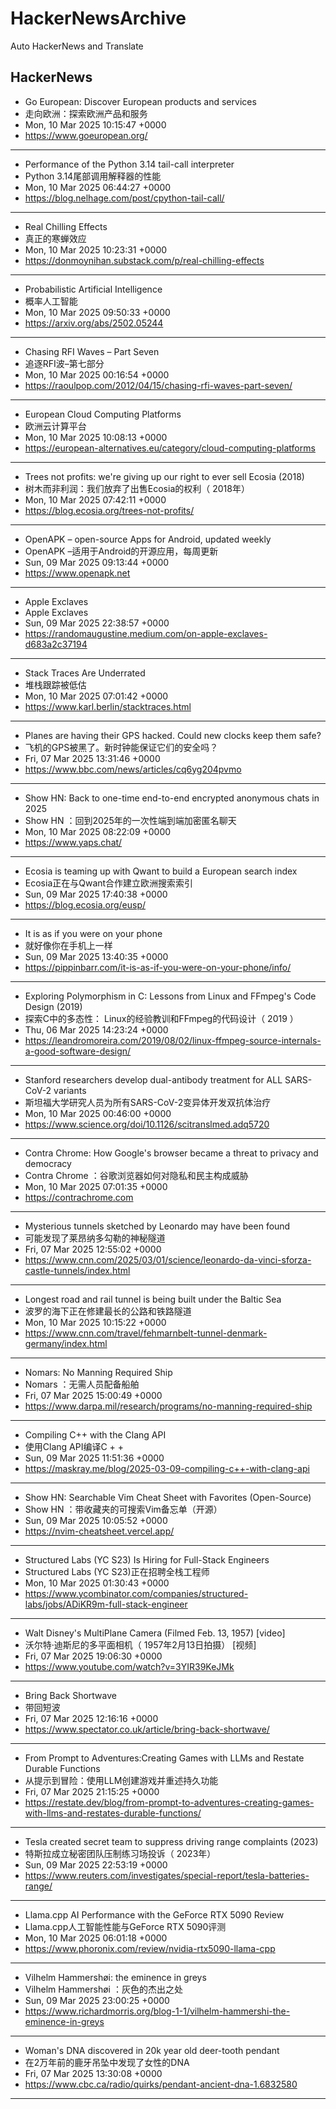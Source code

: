 # HackerNewsArchive
Auto HackerNews and Translate

## HackerNews
* Go European: Discover European products and services
* 走向欧洲：探索欧洲产品和服务
* Mon, 10 Mar 2025 10:15:47 +0000
* https://www.goeuropean.org/
----
* Performance of the Python 3.14 tail-call interpreter
* Python 3.14尾部调用解释器的性能
* Mon, 10 Mar 2025 06:44:27 +0000
* https://blog.nelhage.com/post/cpython-tail-call/
----
* Real Chilling Effects
* 真正的寒蝉效应
* Mon, 10 Mar 2025 10:23:31 +0000
* https://donmoynihan.substack.com/p/real-chilling-effects
----
* Probabilistic Artificial Intelligence
* 概率人工智能
* Mon, 10 Mar 2025 09:50:33 +0000
* https://arxiv.org/abs/2502.05244
----
* Chasing RFI Waves – Part Seven
* 追逐RFI波–第七部分
* Mon, 10 Mar 2025 00:16:54 +0000
* https://raoulpop.com/2012/04/15/chasing-rfi-waves-part-seven/
----
* European Cloud Computing Platforms
* 欧洲云计算平台
* Mon, 10 Mar 2025 10:08:13 +0000
* https://european-alternatives.eu/category/cloud-computing-platforms
----
* Trees not profits: we're giving up our right to ever sell Ecosia (2018)
* 树木而非利润：我们放弃了出售Ecosia的权利（ 2018年）
* Mon, 10 Mar 2025 07:42:11 +0000
* https://blog.ecosia.org/trees-not-profits/
----
* OpenAPK – open-source Apps for Android, updated weekly
* OpenAPK –适用于Android的开源应用，每周更新
* Sun, 09 Mar 2025 09:13:44 +0000
* https://www.openapk.net
----
* Apple Exclaves
* Apple Exclaves
* Sun, 09 Mar 2025 22:38:57 +0000
* https://randomaugustine.medium.com/on-apple-exclaves-d683a2c37194
----
* Stack Traces Are Underrated
* 堆栈跟踪被低估
* Mon, 10 Mar 2025 07:01:42 +0000
* https://www.karl.berlin/stacktraces.html
----
* Planes are having their GPS hacked. Could new clocks keep them safe?
* 飞机的GPS被黑了。新时钟能保证它们的安全吗？
* Fri, 07 Mar 2025 13:31:46 +0000
* https://www.bbc.com/news/articles/cq6yg204pvmo
----
* Show HN: Back to one-time end-to-end encrypted anonymous chats in 2025
* Show HN ：回到2025年的一次性端到端加密匿名聊天
* Mon, 10 Mar 2025 08:22:09 +0000
* https://www.yaps.chat/
----
* Ecosia is teaming up with Qwant to build a European search index
* Ecosia正在与Qwant合作建立欧洲搜索索引
* Sun, 09 Mar 2025 17:40:38 +0000
* https://blog.ecosia.org/eusp/
----
* It is as if you were on your phone
* 就好像你在手机上一样
* Sun, 09 Mar 2025 13:40:35 +0000
* https://pippinbarr.com/it-is-as-if-you-were-on-your-phone/info/
----
* Exploring Polymorphism in C: Lessons from Linux and FFmpeg's Code Design (2019)
* 探索C中的多态性： Linux的经验教训和FFmpeg的代码设计（ 2019 ）
* Thu, 06 Mar 2025 14:23:24 +0000
* https://leandromoreira.com/2019/08/02/linux-ffmpeg-source-internals-a-good-software-design/
----
* Stanford researchers develop dual-antibody treatment for ALL SARS-CoV-2 variants
* 斯坦福大学研究人员为所有SARS-CoV-2变异体开发双抗体治疗
* Mon, 10 Mar 2025 00:46:00 +0000
* https://www.science.org/doi/10.1126/scitranslmed.adq5720
----
* Contra Chrome: How Google's browser became a threat to privacy and democracy
* Contra Chrome ：谷歌浏览器如何对隐私和民主构成威胁
* Mon, 10 Mar 2025 07:01:35 +0000
* https://contrachrome.com
----
* Mysterious tunnels sketched by Leonardo may have been found
* 可能发现了莱昂纳多勾勒的神秘隧道
* Fri, 07 Mar 2025 12:55:02 +0000
* https://www.cnn.com/2025/03/01/science/leonardo-da-vinci-sforza-castle-tunnels/index.html
----
* Longest road and rail tunnel is being built under the Baltic Sea
* 波罗的海下正在修建最长的公路和铁路隧道
* Mon, 10 Mar 2025 10:15:22 +0000
* https://www.cnn.com/travel/fehmarnbelt-tunnel-denmark-germany/index.html
----
* Nomars: No Manning Required Ship
* Nomars ：无需人员配备船舶
* Fri, 07 Mar 2025 15:00:49 +0000
* https://www.darpa.mil/research/programs/no-manning-required-ship
----
* Compiling C++ with the Clang API
* 使用Clang API编译C + +
* Sun, 09 Mar 2025 11:51:36 +0000
* https://maskray.me/blog/2025-03-09-compiling-c++-with-clang-api
----
* Show HN: Searchable Vim Cheat Sheet with Favorites (Open-Source)
* Show HN ：带收藏夹的可搜索Vim备忘单（开源）
* Sun, 09 Mar 2025 10:05:52 +0000
* https://nvim-cheatsheet.vercel.app/
----
* Structured Labs (YC S23) Is Hiring for Full-Stack Engineers
* Structured Labs (YC S23)正在招聘全栈工程师
* Mon, 10 Mar 2025 01:30:43 +0000
* https://www.ycombinator.com/companies/structured-labs/jobs/ADiKR9m-full-stack-engineer
----
* Walt Disney's MultiPlane Camera (Filmed Feb. 13, 1957) [video]
* 沃尔特·迪斯尼的多平面相机（ 1957年2月13日拍摄） [视频]
* Fri, 07 Mar 2025 19:06:30 +0000
* https://www.youtube.com/watch?v=3YIR39KeJMk
----
* Bring Back Shortwave
* 带回短波
* Fri, 07 Mar 2025 12:16:16 +0000
* https://www.spectator.co.uk/article/bring-back-shortwave/
----
* From Prompt to Adventures:Creating Games with LLMs and Restate Durable Functions
* 从提示到冒险：使用LLM创建游戏并重述持久功能
* Fri, 07 Mar 2025 21:15:25 +0000
* https://restate.dev/blog/from-prompt-to-adventures-creating-games-with-llms-and-restates-durable-functions/
----
* Tesla created secret team to suppress driving range complaints (2023)
* 特斯拉成立秘密团队压制练习场投诉（ 2023年）
* Sun, 09 Mar 2025 22:53:19 +0000
* https://www.reuters.com/investigates/special-report/tesla-batteries-range/
----
* Llama.cpp AI Performance with the GeForce RTX 5090 Review
* Llama.cpp人工智能性能与GeForce RTX 5090评测
* Mon, 10 Mar 2025 06:01:18 +0000
* https://www.phoronix.com/review/nvidia-rtx5090-llama-cpp
----
* Vilhelm Hammershøi: the eminence in greys
* Vilhelm Hammershøi ：灰色的杰出之处
* Sun, 09 Mar 2025 23:00:25 +0000
* https://www.richardmorris.org/blog-1-1/vilhelm-hammershi-the-eminence-in-greys
----
* Woman's DNA discovered in 20k year old deer-tooth pendant
* 在2万年前的鹿牙吊坠中发现了女性的DNA
* Fri, 07 Mar 2025 13:30:08 +0000
* https://www.cbc.ca/radio/quirks/pendant-ancient-dna-1.6832580
----

